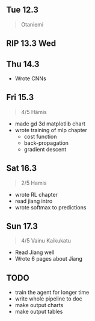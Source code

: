 ## Tue 12.3
> Otaniemi

## RIP 13.3 Wed

## Thu 14.3
* Wrote CNNs

## Fri 15.3
> 4/5 Hämis

* made gd 3d matplotlib chart
* wrote training of mlp chapter
    * cost function
    * back-propagation
    * gradient descent

## Sat 16.3
> 2/5 Hamis

* wrote RL chapter
* read jiang intro
* wrote softmax to predictions

## Sun 17.3
> 4/5 Vainu Kaikukatu

* Read Jiang well
* Wrote 6 pages about Jiang


## TODO
* train the agent for longer time
* write whole pipeline to doc
* make output charts
* make output tables